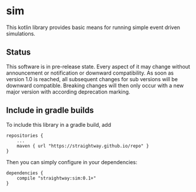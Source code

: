 # sim

This kotlin library provides basic means for running simple event driven simulations.

## Status

This software is in pre-release state. Every aspect of it may change without announcement or
notification or downward compatibility. As soon as version 1.0 is reached, all subsequent
changes for sub versions will be downward compatible. Breaking changes will then only occur
with a new major version with according deprecation marking.

## Include in gradle builds

To include this library in a gradle build, add

    repositories {
        ...
        maven { url "https://straightway.github.io/repo" }
    }

Then you can simply configure in your dependencies:

    dependencies {
        compile "straightway:sim:0.1+"
    }
